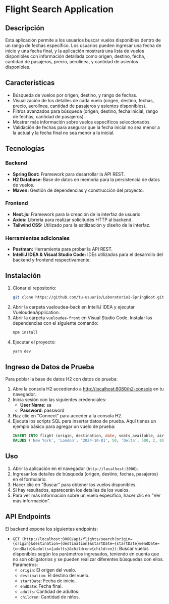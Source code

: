 # Flight Search Application

## Descripción

Esta aplicación permite a los usuarios buscar vuelos disponibles dentro de un rango de fechas específico. Los usuarios pueden ingresar una fecha de inicio y una fecha final, y la aplicación mostrará una lista de vuelos disponibles con información detallada como origen, destino, fecha, cantidad de pasajeros, precio, aerolínea, y cantidad de asientos disponibles.

## Características

- Búsqueda de vuelos por origen, destino, y rango de fechas.
- Visualización de los detalles de cada vuelo (origen, destino, fechas, precio, aerolínea, cantidad de pasajeros y asientos disponibles).
- Filtros avanzados para búsqueda (origen, destino, fecha inicial, rango de fechas, cantidad de pasajeros).
- Mostrar más información sobre vuelos específicos seleccionados.
- Validación de fechas para asegurar que la fecha inicial no sea menor a la actual y la fecha final no sea menor a la inicial.

## Tecnologías

### Backend
- **Spring Boot:** Framework para desarrollar la API REST.
- **H2 Database:** Base de datos en memoria para la persistencia de datos de vuelos.
- **Maven:** Gestión de dependencias y construcción del proyecto.

### Frontend
- **Next.js:** Framework para la creación de la interfaz de usuario.
- **Axios:** Librería para realizar solicitudes HTTP al backend.
- **Tailwind CSS:** Utilizado para la estilización y diseño de la interfaz.

### Herramientas adicionales
- **Postman:** Herramienta para probar la API REST.
- **IntelliJ IDEA & Visual Studio Code:** IDEs utilizados para el desarrollo del backend y frontend respectivamente.

## Instalación

1. Clonar el repositorio:
   ```bash
   git clone https://github.com/tu-usuario/Laboratorio1-SpringBoot.git
2. Abrir la carpeta vueloudea-back en IntelliJ IDEA y ejecutar VueloudeaApplication.
3. Abrir la carpeta `vueloudea-front` en Visual Studio Code. Instalar las dependencias con el siguiente comando:
   ```bash
   npm install
4. Ejecutar el proyecto:
   ```bash
   yarn dev
   
## Ingreso de Datos de Prueba

Para poblar la base de datos H2 con datos de prueba:

1. Abre la consola H2 accediendo a [http://localhost:8080/h2-console](http://localhost:8080/h2-console) en tu navegador.
2. Inicia sesión con las siguientes credenciales:
   - **User Name**: sa
   - **Password**: password
3. Haz clic en "Connect" para acceder a la consola H2.
4. Ejecuta los scripts SQL para insertar datos de prueba. Aquí tienes un ejemplo básico para agregar un vuelo de prueba:
   ```sql
   INSERT INTO flight (origin, destination, date, seats_available, airline, price, adults, children)
   VALUES ('New York', 'London', '2024-10-01', 50, 'Delta', 500, 2, 0);

## Uso

1. Abrir la aplicación en el navegador (`http://localhost:3000`).
2. Ingresar los detalles de búsqueda (origen, destino, fechas, pasajeros) en el formulario.
3. Hacer clic en "Buscar" para obtener los vuelos disponibles.
4. Si hay resultados, aparecerán los detalles de los vuelos.
5. Para ver más información sobre un vuelo específico, hacer clic en "Ver más información".

## API Endpoints

El backend expone los siguientes endpoints:

- `GET (http://localhost:8080/api/flights/search?origin={origin}&destination={destination}&startDate={startDate}&endDate={endDate}&adults={adults}&children={children})`: Buscar vuelos disponibles según los parámetros ingresados, teniendo en cuenta que no son obligatorios y se pueden realizar diferentes búsquedas con ellos. Parámetros:
  - `origin`: El origen del vuelo.
  - `destination`: El destino del vuelo.
  - `startDate`: Fecha de inicio.
  - `endDate`: Fecha final.
  - `adults`: Cantidad de adultos.
  - `children`: Cantidad de niños.
